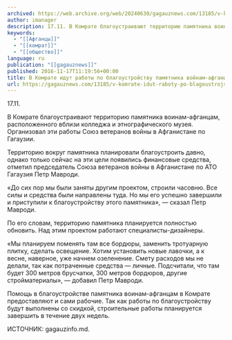 ```yaml
---
archived: https://web.archive.org/web/20240630/gagauznews.com/13185/v-komrate-idut-raboty-po-blagoustrojstvu-pamyatnika-vojnam-afgantsam.html
author: imanager
description: 17.11. В Комрате благоустраивают территорию памятника воинам-афганцам, расположенного вблизи колледжа и этнографического музея. Организовал эти работы Союз ветеранов войны в Афганистане по Гагаузии. Территорию вокруг памятника планировали благоустроить давно, однако только сейчас на эти цели появились финансовые средства, отметил председатель Союза ветеранов войны в Афганистане по АТО Гагаузия Петр Мавроди. «До сих пор мы были заняты другим проектом, строили часовню. Все силы и средства были направлены туда. Но мы его успешно завершили и приступили к благоустройству этого памятника», — сказал Петр Мавроди. По его словам, территорию памятника планируется полностью обновить. Над этим проектом работают специалисты-дизайнеры. «Мы планируем поменять там все […]
keywords:
  - "[[Афганцы]]"
  - "[[комрат]]"
  - "[[общество]]"
language: ru
publication: "[[gagauznews]]"
published: 2016-11-17T11:19:56+00:00
title: В Комрате идут работы по благоустройству памятника войнам-афганцам
url: https://gagauznews.com/13185/v-komrate-idut-raboty-po-blagoustrojstvu-pamyatnika-vojnam-afgantsam.html
---
```


17.11.

В Комрате благоустраивают территорию памятника воинам-афганцам, расположенного вблизи колледжа и этнографического музея. Организовал эти работы Союз ветеранов войны в Афганистане по Гагаузии.

Территорию вокруг памятника планировали благоустроить давно, однако только сейчас на эти цели появились финансовые средства, отметил председатель Союза ветеранов войны в Афганистане по АТО Гагаузия Петр Мавроди.

«До сих пор мы были заняты другим проектом, строили часовню. Все силы и средства были направлены туда. Но мы его успешно завершили и приступили к благоустройству этого памятника», — сказал Петр Мавроди.

По его словам, территорию памятника планируется полностью обновить. Над этим проектом работают специалисты-дизайнеры.

«Мы планируем поменять там все бордюры, заменить тротуарную плитку, сделать освещение. Хотим установить новые лавочки, а к весне, наверное, уже начнем озеленение. Смету расходов мы не делали, так как потраченные средства — личные. Подсчитали, что там будет 300 метров брусчатки, 300 метров бордюров, другие стройматериалы», — добавил Петр Мавроди.

Помощь в благоустройстве памятника воинам-афганцам в Комрате предоставляют и сами рабочие. Так как работы по благоустройству будут выполнены со скидкой, строительные работы планируется завершить в течение двух недель.

ИСТОЧНИК: gagauzinfo.md.